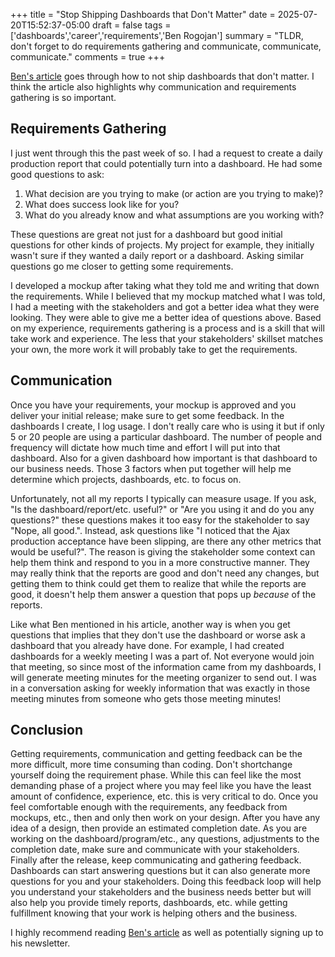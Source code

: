 +++
title = "Stop Shipping Dashboards that Don't Matter"
date = 2025-07-20T15:52:37-05:00
draft = false
tags = ['dashboards','career','requirements','Ben Rogojan']
summary = "TLDR, don't forget to do requirements gathering and communicate, communicate, communicate."
comments = true
+++

[Ben's article](https://seattledataguy.substack.com/p/stop-shipping-dashboards-that-dont)
goes through how to not ship dashboards that don't matter.
I think the article also highlights why communication and requirements gathering
is so important.

## Requirements Gathering

I just went through this the past week of so.
I had a request to create a daily production report that could potentially
turn into a dashboard.
He had some good questions to ask:

1. What decision are you trying to make (or action are you trying to make)?
2. What does success look like for you?
3. What do you already know and what assumptions are you working with?

These questions are great not just for a dashboard but good initial questions
for other kinds of projects.
My project for example, they initially wasn't sure if they wanted a daily report
or a dashboard.
Asking similar questions go me closer to getting some requirements.

I developed a mockup after taking what they told me and writing that down the
requirements.
While I believed that my mockup matched what I was told, I had a meeting with
the stakeholders and got a better idea what they were looking.
They were able to give me a better idea of questions above.
Based on my experience, requirements gathering is a process and is a skill that
will take work and experience.
The less that your stakeholders' skillset matches your own, the more work it
will probably take to get the requirements.

## Communication

Once you have your requirements, your mockup is approved and you deliver your
initial release; make sure to get some feedback.
In the dashboards I create, I log usage.
I don't really care who is using it but if only 5 or 20 people are using a 
particular dashboard.
The number of people and frequency will dictate how much time and effort I will
put into that dashboard.
Also for a given dashboard how important is that dashboard to our business needs.
Those 3 factors when put together will help me determine which projects,
dashboards, etc. to focus on.

Unfortunately, not all my reports I typically can measure usage.
If you ask, "Is the dashboard/report/etc. useful?" or
"Are you using it and do you any questions?" these questions makes it too 
easy for the stakeholder to say "Nope, all good.".
Instead, ask questions like "I noticed that the Ajax production acceptance have
been slipping, are there any other metrics that would be useful?".
The reason is giving the stakeholder some context can help them think and respond
to you in a more constructive manner.
They may really think that the reports are good and don't need any changes, but
getting them to think could get them to realize that while the reports are good,
it doesn't help them answer a question that pops up *because* of the reports.

Like what Ben mentioned in his article, another way is when you get questions
that implies that they don't use the dashboard or worse ask a dashboard that
you already have done.
For example, I had created dashboards for a weekly meeting I was a part of.
Not everyone would join that meeting, so since most of the information came from
my dashboards, I will generate meeting minutes for the meeting organizer to send
out. 
I was in a conversation asking for weekly information that was exactly in those
meeting minutes from someone who gets those meeting minutes!

## Conclusion

Getting requirements, communication and getting feedback can be the more
difficult, more time consuming than coding.
Don't shortchange yourself doing the requirement phase.
While this can feel like the most demanding phase of a project where you may feel
like you have the least amount of confidence, experience, etc. this is very
critical to do.
Once you feel comfortable enough with the requirements, any feedback from mockups,
etc., then and only then work on your design.
After you have any idea of a design, then provide an estimated completion date.
As you are working on the dashboard/program/etc., any questions, adjustments to
the completion date, make sure and communicate with your stakeholders.
Finally after the release, keep communicating and gathering feedback.
Dashboards can start answering questions but it can also generate more questions
for you and your stakeholders.
Doing this feedback loop will help you understand your stakeholders and the
business needs better but will also help you provide timely reports, dashboards,
etc. while getting fulfillment knowing that your work is helping others and the
business.

I highly recommend reading [Ben's article](https://seattledataguy.substack.com/p/stop-shipping-dashboards-that-dont)
as well as potentially signing up to his newsletter.

